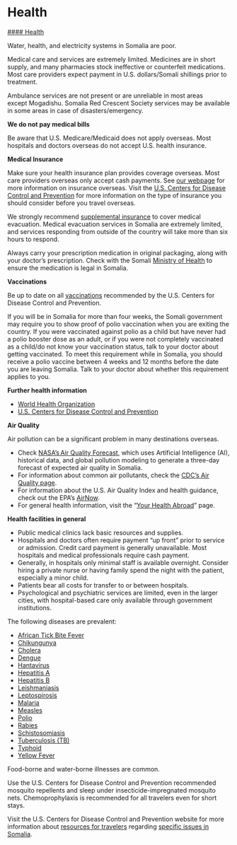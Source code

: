 # Health

[#### Health](javascript:void(0); "Health")

Water, health, and electricity systems in Somalia are poor.

Medical care and services are extremely limited. Medicines are in short supply, and many pharmacies stock ineffective or counterfeit medications. Most care providers expect payment in U.S. dollars/Somali shillings prior to treatment.

Ambulance services are not present or are unreliable in most areas except Mogadishu. Somalia Red Crescent Society services may be available in some areas in case of disasters/emergency.

**We do not pay medical bills**

Be aware that U.S. Medicare/Medicaid does not apply overseas. Most hospitals and doctors overseas do not accept U.S. health insurance.

**Medical Insurance**

Make sure your health insurance plan provides coverage overseas. Most care providers overseas only accept cash payments. See [our webpage](https://travel.state.gov/content/travel/en/international-travel/before-you-go/your-health-abroad/Insurance_Coverage_Overseas.html) for more information on insurance overseas. Visit the [U.S. Centers for Disease Control and Prevention](https://wwwnc.cdc.gov/travel/page/insurance) for more information on the type of insurance you should consider before you travel overseas.

We strongly recommend [supplemental insurance](https://travel.state.gov/content/travel/en/international-travel/before-you-go/your-health-abroad/Insurance_Coverage_Overseas.html) to cover medical evacuation. Medical evacuation services in Somalia are extremely limited, and services responding from outside of the country will take more than six hours to respond.

Always carry your prescription medication in original packaging, along with your doctor’s prescription. Check with the Somali [Ministry of Health](https://moh.gov.so/en/) to ensure the medication is legal in Somalia.

**Vaccinations**

Be up to date on all [vaccinations](http://wwwnc.cdc.gov/travel/page/vaccinations.htm) recommended by the U.S. Centers for Disease Control and Prevention.

If you will be in Somalia for more than four weeks, the Somali government may require you to show proof of polio vaccination when you are exiting the country. If you were vaccinated against polio as a child but have never had a polio booster dose as an adult, or if you were not completely vaccinated as a child/do not know your vaccination status, talk to your doctor about getting vaccinated. To meet this requirement while in Somalia, you should receive a polio vaccine between 4 weeks and 12 months before the date you are leaving Somalia. Talk to your doctor about whether this requirement applies to you.

**Further health information**

* [World Health Organization](https://www.who.int/countries)
* [U.S. Centers for Disease Control and Prevention](http://wwwnc.cdc.gov/travel/)

**Air Quality**

Air pollution can be a significant problem in many destinations overseas.

* Check [NASA’s Air Quality Forecast](https://aeronet.gsfc.nasa.gov/new_web/aqforecast), which uses Artificial Intelligence (AI), historical data, and global pollution modeling to generate a three-day forecast of expected air quality in Somalia.
* For information about common air pollutants, check the [CDC’s Air Quality page](https://www.cdc.gov/air-quality/pollutants/).
* For information about the U.S. Air Quality Index and health guidance, check out the EPA’s [AirNow](https://www.airnow.gov/aqi/aqi-basics/).
* For general health information, visit the “[Your Health Abroad](https://travel.state.gov/content/travel/en/international-travel/before-you-go/your-health-abroad.html)” page.

**Health facilities in general**

* Public medical clinics lack basic resources and supplies.
* Hospitals and doctors often require payment “up front” prior to service or admission. Credit card payment is generally unavailable. Most hospitals and medical professionals require cash payment.
* Generally, in hospitals only minimal staff is available overnight. Consider hiring a private nurse or having family spend the night with the patient, especially a minor child.
* Patients bear all costs for transfer to or between hospitals.
* Psychological and psychiatric services are limited, even in the larger cities, with hospital-based care only available through government institutions.

The following diseases are prevalent:

* [African Tick Bite Fever](https://wwwnc.cdc.gov/travel/diseases/african-tick-bite-fever)
* [Chikungunya](https://wwwnc.cdc.gov/travel/diseases/chikungunya)
* [Cholera](https://wwwnc.cdc.gov/travel/diseases/cholera)
* [Dengue](https://wwwnc.cdc.gov/travel/diseases/dengue)
* [Hantavirus](https://wwwnc.cdc.gov/travel/diseases/hantavirus)
* [Hepatitis A](https://wwwnc.cdc.gov/travel/diseases/hepatitis-a)
* [Hepatitis B](https://wwwnc.cdc.gov/travel/diseases/hepatitis-b)
* [Leishmaniasis](https://wwwnc.cdc.gov/travel/diseases/leishmaniasis)
* [Leptospirosis](https://wwwnc.cdc.gov/travel/diseases/leptospirosis)
* [Malaria](https://wwwnc.cdc.gov/travel/diseases/malaria)
* [Measles](https://wwwnc.cdc.gov/travel/diseases/measles)
* [Polio](https://wwwnc.cdc.gov/travel/diseases/poliomyelitis)
* [Rabies](https://wwwnc.cdc.gov/travel/diseases/rabies)
* [Schistosomiasis](https://wwwnc.cdc.gov/travel/diseases/schistosomiasis)
* [Tuberculosis (TB)](https://wwwnc.cdc.gov/travel/diseases/tuberculosis)
* [Typhoid](https://wwwnc.cdc.gov/travel/diseases/typhoid)
* [Yellow Fever](https://wwwnc.cdc.gov/travel/diseases/yellow-fever)

Food-borne and water-borne illnesses are common.

Use the U.S. Centers for Disease Control and Prevention recommended mosquito repellents and sleep under insecticide-impregnated mosquito nets. Chemoprophylaxis is recommended for all travelers even for short stays.

Visit the U.S. Centers for Disease Control and Prevention website for more information about [resources for travelers](https://wwwnc.cdc.gov/travel/page/traveler-information-center) regarding [specific issues in Somalia](https://wwwnc.cdc.gov/travel/destinations/traveler/none/somalia).